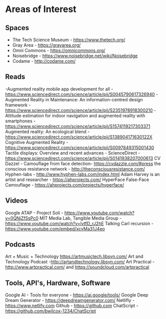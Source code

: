 # Areas of Interest


## Spaces
- The Tech Science Museum - https://www.thetech.org/
- Gray Area - https://grayarea.org/
- Omni Commons - https://omnicommons.org/
- Noisebridge - https://www.noisebridge.net/wiki/Noisebridge
- Codame - http://codame.com/

## Reads
-Augmented reality mobile app development for all -https://www.sciencedirect.com/science/article/pii/S0045790617326940
-Augmented Reality in Maintenance: An information-centred design framework -https://www.sciencedirect.com/science/article/pii/S2351978918300210
-Attitude estimation for indoor navigation and augmented reality with smartphones -https://www.sciencedirect.com/science/article/pii/S1574119217303371
Augmented reality: An ecological blend - https://www.sciencedirect.com/science/article/pii/S138904171630122X
Cognitive Augmented Reality - https://www.sciencedirect.com/science/article/pii/S0097849315001430
Tactile displays: Overview and recent advances - ScienceDirect - https://www.sciencedirect.com/science/article/pii/S0141938207000613
CV Dazzel - Camouflage from face detection- https://cvdazzle.com/#press
the conscious resistance network - http://theconsciousresistance.com/
Hyphen-labs - http://www.hyphen-labs.com/index.html
Adam Harvey is an artist and researcher - https://ahprojects.com/
HyperFace False-Face Camouflage - https://ahprojects.com/projects/hyperface/

## Videos
Google ATAP - Project Soli - https://www.youtube.com/watch?v=0QNiZfSsPc0
MIT Media Lab, Tangible Media Group - https://www.youtube.com/watch?v=lvtfD_rJ2hE
Talking Carl recursion - https://www.youtube.com/embed/xcvMa31J4eo

## Podcasts
Art + Music + Technology https://artmusictech.libsyn.com/
Art and Technology Podcast -http://artandtechnology.libsyn.com/
Art Practical - http://www.artpractical.com/ and https://soundcloud.com/artpractical

## Tools, API's, Hardware, Software
Google AI - Tools for everyone - https://ai.google/tools/
Google Deep Dream Generator - https://deepdreamgenerator.com/
Netlifly - https://www.netlify.com
Github - https://github.com
ChatScript -https://github.com/bwilcox-1234/ChatScript
